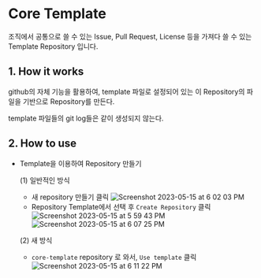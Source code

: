# Core Template

조직에서 공통으로 쓸 수 있는 Issue, Pull Request, License 등을 가져다 쓸 수 있는 Template Repository 입니다.

## 1. How it works

github의 자체 기능을 활용하여, template 파일로 설정되어 있는 이 Repository의 파일을 기반으로 Repository를 만든다.

template 파일들의 git log들은 같이 생성되지 않는다.

## 2. How to use

- Template을 이용하여 Repository 만들기

  (1) 일반적인 방식

  - 새 repository 만들기 클릭
  ![Screenshot 2023-05-15 at 6 02 03 PM](https://github.com/PLAIF-dev/core-template/assets/52237605/99e1d8ac-2602-4742-b871-bfecf5ff8023)
  - Repository Template에서 선택 후 `Create Repository` 클릭
  ![Screenshot 2023-05-15 at 5 59 43 PM](https://github.com/PLAIF-dev/core-template/assets/52237605/78585f26-ac87-4016-8c63-4042717fe026)
  ![Screenshot 2023-05-15 at 6 07 25 PM](https://github.com/PLAIF-dev/core-template/assets/52237605/99502949-60bf-4953-82e9-9c9737202f82)

  (2) 새 방식
  
  - `core-template` repository 로 와서, `Use template` 클릭
  ![Screenshot 2023-05-15 at 6 11 22 PM](https://github.com/PLAIF-dev/core-template/assets/52237605/9d849c3e-d95a-4113-b76a-cac9cef83bf9)

